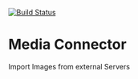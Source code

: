 [![Build Status](https://travis-ci.org/Einrichtungshaus-Ostermann/OstMediaConnector.svg?branch=master)](https://travis-ci.org/Einrichtungshaus-Ostermann/OstMediaConnector)
# Media Connector
Import Images from external Servers